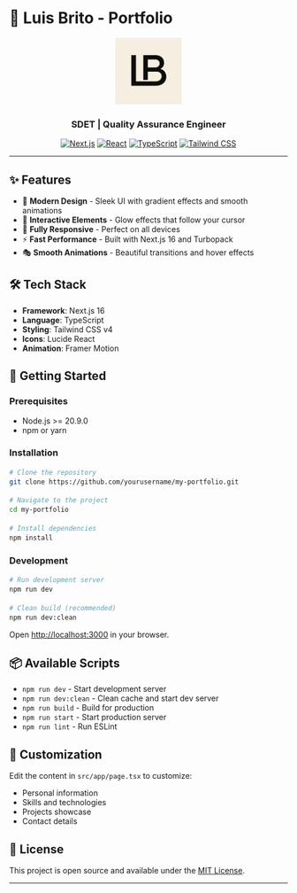 # 🚀 Luis Brito - Portfolio

<div align="center">
  <img src="public/logo.png" alt="LB Logo" width="120" />
  
  ### SDET | Quality Assurance Engineer
  
  [![Next.js](https://img.shields.io/badge/Next.js-16.0-black?style=flat-square&logo=next.js)](https://nextjs.org/)
  [![React](https://img.shields.io/badge/React-19.2-blue?style=flat-square&logo=react)](https://reactjs.org/)
  [![TypeScript](https://img.shields.io/badge/TypeScript-5.0-blue?style=flat-square&logo=typescript)](https://www.typescriptlang.org/)
  [![Tailwind CSS](https://img.shields.io/badge/Tailwind-4.1-38bdf8?style=flat-square&logo=tailwind-css)](https://tailwindcss.com/)
</div>

---

## ✨ Features

- 🎨 **Modern Design** - Sleek UI with gradient effects and smooth animations
- 🌈 **Interactive Elements** - Glow effects that follow your cursor
- 📱 **Fully Responsive** - Perfect on all devices
- ⚡ **Fast Performance** - Built with Next.js 16 and Turbopack
- 🎭 **Smooth Animations** - Beautiful transitions and hover effects

## 🛠️ Tech Stack

- **Framework**: Next.js 16
- **Language**: TypeScript
- **Styling**: Tailwind CSS v4
- **Icons**: Lucide React
- **Animation**: Framer Motion

## 🚀 Getting Started

### Prerequisites

- Node.js >= 20.9.0
- npm or yarn

### Installation

```bash
# Clone the repository
git clone https://github.com/yourusername/my-portfolio.git

# Navigate to the project
cd my-portfolio

# Install dependencies
npm install
```

### Development

```bash
# Run development server
npm run dev

# Clean build (recommended)
npm run dev:clean
```

Open [http://localhost:3000](http://localhost:3000) in your browser.

## 📦 Available Scripts

- `npm run dev` - Start development server
- `npm run dev:clean` - Clean cache and start dev server
- `npm run build` - Build for production
- `npm run start` - Start production server
- `npm run lint` - Run ESLint

## 🎨 Customization

Edit the content in `src/app/page.tsx` to customize:

- Personal information
- Skills and technologies
- Projects showcase
- Contact details

## 📄 License

This project is open source and available under the [MIT License](LICENSE).

---
